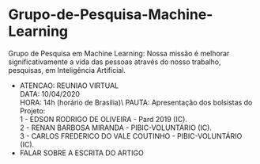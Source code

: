# Grupo-de-Pesquisa-Machine-Learning
Grupo de Pesquisa em Machine Learning: Nossa missão é melhorar significativamente a vida das pessoas através do nosso trabalho, pesquisas, em Inteligência Artificial.
- ATENCAO:  REUNIAO VIRTUAL\
DATA: 10/04/2020\
HORA: 14h (horário de Brasilia)\ 
PAUTA: Apresentação dos bolsistas do Projeto:\
1 - EDSON RODRIGO DE OLIVEIRA - Pard 2019 (IC).\
2 - RENAN BARBOSA MIRANDA - PIBIC-VOLUNTÁRIO (IC).\
3 - CARLOS FREDERICO DO VALE COUTINHO - PIBIC-VOLUNTÁRIO (IC).
- FALAR SOBRE A ESCRITA DO ARTIGO 
